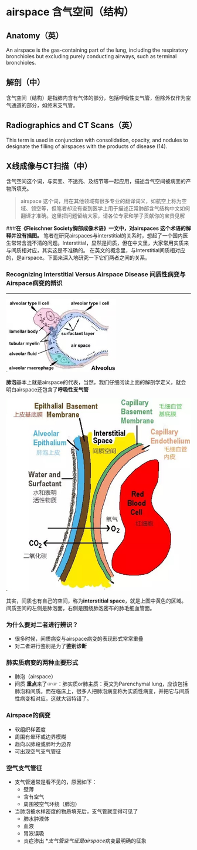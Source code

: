 # airspace 含气空间（结构）
## Anatomy（英）
An airspace is the gas-containing part of the lung, including the respiratory bronchioles but excluding purely conducting airways, such as terminal bronchioles.
## 解剖（中）
含气空间（结构）是指肺内含有气体的部分，包括呼吸性支气管，但除外仅作为空气通道的部分，如终末支气管。
## Radiographics and CT Scans（英）
This term is used in conjunction with consolidation, opacity, and nodules to designate the filling of airspaces with the products of disease (14).
## X线成像与CT扫描（中）
含气空间这个词，与实变、不透亮、及结节等一起应用，描述含气空间被病变的产物所填充。
> airspace 这个词，用在其他领域有很多专业的翻译词义，如航空上称为空域、领空等，但笔者却没有查到医学上用于描述正常肺部含气结构中文如何翻译才准确。这里把问题留给大家，请各位专家和学子贡献你的宝贵见解

###**在《Fleischner Society胸部成像术语》一文中，对airspaces 这个术语的解释并没有插图。**
笔者在研究airspaces与interstitial的关系时，想起了一个国内医生常常含混不清的问题。Interstitial，显然是间质，但在中文里，大家常用实质来与间质相对应，其实这是不准确的。
在英文的概念里，与Interstitial间质相对应的，是airspace。下面来深入地研究一下它们两者之间的关系。

### Recognizing Interstitial Versus Airspace Disease 间质性病变与Airspace病变的辨识
*** 

![](./_image/2017-04-29-07-19-16.jpg)

**肺泡**基本上就是airspace的代表，当然，我们仔细阅读上面的解剖学定义，就会明白airspace还包含了**呼吸性支气管**

![](./_image/2017-04-29-07-20-57.jpg)

其实，间质也有自己的空间，称为**interstitial space**，就是上图中黄色的区域。间质空间的左侧是肺泡面，右侧是围绕肺泡密布的肺毛细血管面。
### 为什么要对二者进行辨识？
* 很多时候，间质病变与airspace病变的表现形式常常重叠
* 对二者进行鉴别是为了**鉴别诊断**
### 肺实质病变的两种主要形式
* 肺泡（airspace）
* 间质
**重点**来了☞☞：肺实质or肺主质：英文为Parenchymal lung，应该包括肺泡和间质。而在临床上，很多人把肺泡病变称为实质性病变，并把它与间质性病变相对应，这就大错特错了。
### Airspace的病变
* 软组织样密度
* 周围有晕环或边界模糊
* 趋向以肺段或肺叶为边界
* 可出现空气支气管征
### 空气支气管征
* 支气管通常是看不见的，原因如下：
    * 壁薄
    * 含有空气
    * 周围被空气环绕（肺泡）
* 当肺泡被水样密度的物质填充后，支气管就变得可见了
    * 肺水肿液体
    * 血液
    * 胃液误吸
    * 炎症渗出
***支气管空气征是*airspace*病变最明确的征象
